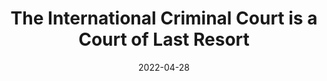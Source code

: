 ---
title: "The International Criminal Court is a Court of Last Resort"
collection: publications
pub_type: policy
excerpt: 'As Russian forces continue their assault on Ukraine, there is growing evidence of war crimes and other atrocities in Borodyanka, Bucha, Mariupol, Kramatorsk, and elsewhere. Ukrainian president Volodymyr Zelenskyy, U.S. president Joe Biden, and other world leaders have even described Russian violence as genocide. Accordingly, international courts have come into heightened focus.'
date: 2022-04-28
venue: 'Smerconish.com'
paperurl: 'https://www.smerconish.com/exclusive-content/the-international-criminal-court-is-a-court-of-last-resort/.'
---